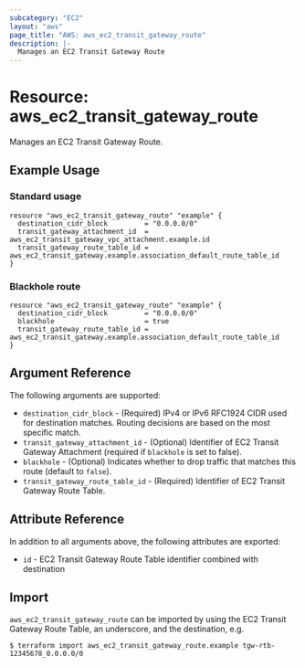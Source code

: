 ```yaml
---
subcategory: "EC2"
layout: "aws"
page_title: "AWS: aws_ec2_transit_gateway_route"
description: |-
  Manages an EC2 Transit Gateway Route
---
```


# Resource: aws_ec2_transit_gateway_route

Manages an EC2 Transit Gateway Route.

## Example Usage

### Standard usage

```hcl
resource "aws_ec2_transit_gateway_route" "example" {
  destination_cidr_block         = "0.0.0.0/0"
  transit_gateway_attachment_id  = aws_ec2_transit_gateway_vpc_attachment.example.id
  transit_gateway_route_table_id = aws_ec2_transit_gateway.example.association_default_route_table_id
}
```

### Blackhole route

```hcl
resource "aws_ec2_transit_gateway_route" "example" {
  destination_cidr_block         = "0.0.0.0/0"
  blackhole                      = true
  transit_gateway_route_table_id = aws_ec2_transit_gateway.example.association_default_route_table_id
}
```

## Argument Reference

The following arguments are supported:

* `destination_cidr_block` - (Required) IPv4 or IPv6 RFC1924 CIDR used for destination matches. Routing decisions are based on the most specific match.
* `transit_gateway_attachment_id` - (Optional) Identifier of EC2 Transit Gateway Attachment (required if `blackhole` is set to false).
* `blackhole` - (Optional) Indicates whether to drop traffic that matches this route (default to `false`).
* `transit_gateway_route_table_id` - (Required) Identifier of EC2 Transit Gateway Route Table.

## Attribute Reference

In addition to all arguments above, the following attributes are exported:

* `id` - EC2 Transit Gateway Route Table identifier combined with destination

## Import

`aws_ec2_transit_gateway_route` can be imported by using the EC2 Transit Gateway Route Table, an underscore, and the destination, e.g.

```
$ terraform import aws_ec2_transit_gateway_route.example tgw-rtb-12345678_0.0.0.0/0
```
